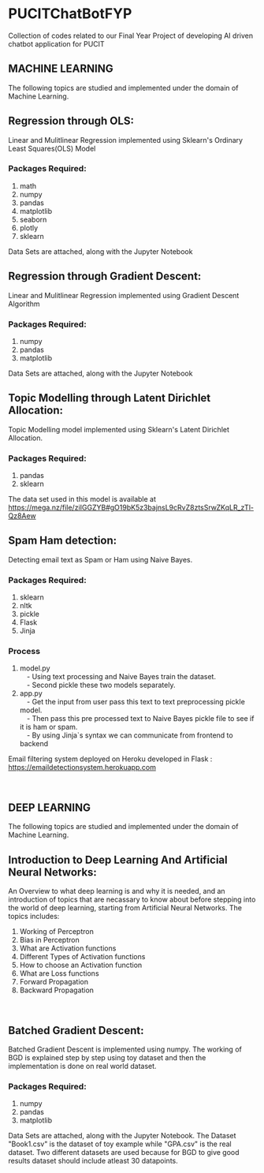 # PUCITChatBotFYP
Collection of codes related to our Final Year Project of developing AI driven chatbot application for PUCIT
<br>

## MACHINE LEARNING
The following topics are studied and implemented under the domain of Machine Learning.
<br>

## Regression through OLS:

Linear and Mulitlinear Regression implemented using Sklearn's Ordinary Least Squares(OLS) Model

### Packages Required:
1. math
2. numpy
3. pandas
4. matplotlib
5. seaborn
6. plotly
7. sklearn

Data Sets are attached, along with the Jupyter Notebook 
<br>

## Regression through Gradient Descent:

Linear and Mulitlinear Regression implemented using Gradient Descent Algorithm

### Packages Required:
1. numpy
2. pandas
3. matplotlib

Data Sets are attached, along with the Jupyter Notebook 
<br>

## Topic Modelling through Latent Dirichlet Allocation:

Topic Modelling model implemented using Sklearn's Latent Dirichlet Allocation.

### Packages Required:
1. pandas
2. sklearn

The data set used in this model is available at https://mega.nz/file/ziIGGZYB#gO19bK5z3bajnsL9cRvZ8ztsSrwZKqLR_zTl-Qz8Aew
<br>

## Spam Ham detection:

Detecting email text as Spam or Ham using Naive Bayes.

### Packages Required:
1. sklearn
2. nltk
3. pickle
4. Flask
5. Jinja

### Process
1. model.py<br>
  &emsp;- Using text processing and Naive Bayes train the dataset. <br>
  &emsp;- Second pickle these two models separately. <br>  
2. app.py<br>
  &emsp;- Get the input from user pass this text to text preprocessing pickle model. <br>
  &emsp;- Then pass this pre processed text to Naive Bayes pickle file to see if it is ham or spam. <br>
  &emsp;- By using Jinja`s syntax we can communicate from frontend to backend
  
Email filtering system deployed on Heroku developed in Flask : https://emaildetectionsystem.herokuapp.com

<br>

## DEEP LEARNING
The following topics are studied and implemented under the domain of Machine Learning.
<br>
## Introduction to Deep Learning And Artificial Neural Networks:
An Overview to what deep learning is and why it is needed, and an introduction of topics that are necassary to know about before stepping into the world of deep learning, starting from Artificial Neural Networks. The topics includes:
1. Working of Perceptron
2. Bias in Perceptron
3. What are Activation functions
4. Different Types of Activation functions
5. How to choose an Activation function
6. What are Loss functions
7. Forward Propagation
8. Backward Propagation

<br>

## Batched Gradient Descent:
Batched Gradient Descent is implemented using numpy. The working of BGD is explained step by step using toy dataset and then the implementation is done on real world dataset.
### Packages Required:
1. numpy
2. pandas
3. matplotlib

Data Sets are attached, along with the Jupyter Notebook.
The Dataset "Book1.csv" is the dataset of toy example while "GPA.csv" is the real dataset. Two different datasets are used because for BGD to give good results dataset should include atleast 30 datapoints.
<br>
